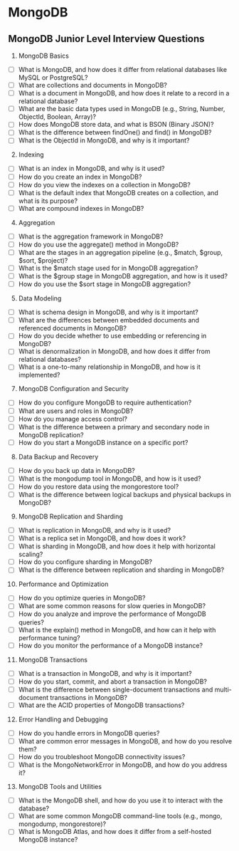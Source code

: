 # MongoDB

## MongoDB Junior Level Interview Questions

1. MongoDB Basics
- [ ] What is MongoDB, and how does it differ from relational databases like MySQL or PostgreSQL?
- [ ] What are collections and documents in MongoDB?
- [ ] What is a document in MongoDB, and how does it relate to a record in a relational database?
- [ ] What are the basic data types used in MongoDB (e.g., String, Number, ObjectId, Boolean, Array)?
- [ ] How does MongoDB store data, and what is BSON (Binary JSON)?
- [ ] What is the difference between findOne() and find() in MongoDB?
- [ ] What is the ObjectId in MongoDB, and why is it important?

2. Indexing
- [ ] What is an index in MongoDB, and why is it used?
- [ ] How do you create an index in MongoDB?
- [ ] How do you view the indexes on a collection in MongoDB?
- [ ] What is the default index that MongoDB creates on a collection, and what is its purpose?
- [ ] What are compound indexes in MongoDB?

4. Aggregation
- [ ] What is the aggregation framework in MongoDB?
- [ ] How do you use the aggregate() method in MongoDB?
- [ ] What are the stages in an aggregation pipeline (e.g., $match, $group, $sort, $project)?
- [ ] What is the $match stage used for in MongoDB aggregation?
- [ ] What is the $group stage in MongoDB aggregation, and how is it used?
- [ ] How do you use the $sort stage in MongoDB aggregation?

5. Data Modeling
- [ ] What is schema design in MongoDB, and why is it important?
- [ ] What are the differences between embedded documents and referenced documents in MongoDB?
- [ ] How do you decide whether to use embedding or referencing in MongoDB?
- [ ] What is denormalization in MongoDB, and how does it differ from relational databases?
- [ ] What is a one-to-many relationship in MongoDB, and how is it implemented?

7. MongoDB Configuration and Security
- [ ] How do you configure MongoDB to require authentication?
- [ ] What are users and roles in MongoDB? 
- [ ] How do you manage access control?
- [ ] What is the difference between a primary and secondary node in MongoDB replication?
- [ ] How do you start a MongoDB instance on a specific port?

8. Data Backup and Recovery
- [ ] How do you back up data in MongoDB?
- [ ] What is the mongodump tool in MongoDB, and how is it used?
- [ ] How do you restore data using the mongorestore tool?
- [ ] What is the difference between logical backups and physical backups in MongoDB?

9. MongoDB Replication and Sharding
- [ ] What is replication in MongoDB, and why is it used?
- [ ] What is a replica set in MongoDB, and how does it work?
- [ ] What is sharding in MongoDB, and how does it help with horizontal scaling?
- [ ] How do you configure sharding in MongoDB?
- [ ] What is the difference between replication and sharding in MongoDB?

10. Performance and Optimization
- [ ] How do you optimize queries in MongoDB?
- [ ] What are some common reasons for slow queries in MongoDB?
- [ ] How do you analyze and improve the performance of MongoDB queries?
- [ ] What is the explain() method in MongoDB, and how can it help with performance tuning?
- [ ] How do you monitor the performance of a MongoDB instance?

11. MongoDB Transactions
- [ ] What is a transaction in MongoDB, and why is it important?
- [ ] How do you start, commit, and abort a transaction in MongoDB?
- [ ] What is the difference between single-document transactions and multi-document transactions in MongoDB?
- [ ] What are the ACID properties of MongoDB transactions?

12. Error Handling and Debugging
- [ ] How do you handle errors in MongoDB queries?
- [ ] What are common error messages in MongoDB, and how do you resolve them?
- [ ] How do you troubleshoot MongoDB connectivity issues?
- [ ] What is the MongoNetworkError in MongoDB, and how do you address it?

13. MongoDB Tools and Utilities
- [ ] What is the MongoDB shell, and how do you use it to interact with the database?
- [ ] What are some common MongoDB command-line tools (e.g., mongo, mongodump, mongorestore)?
- [ ] What is MongoDB Atlas, and how does it differ from a self-hosted MongoDB instance?